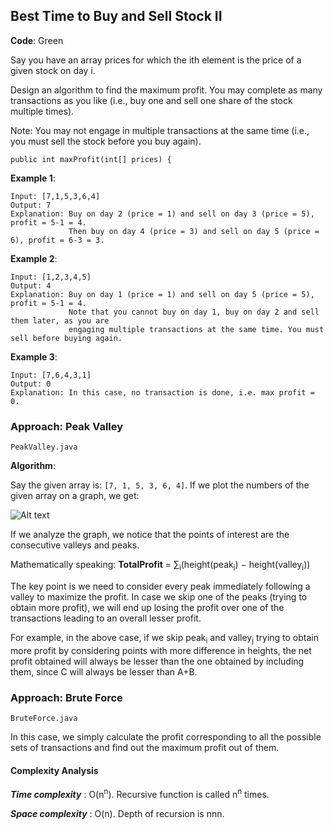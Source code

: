 ## Best Time to Buy and Sell Stock II

__Code__: Green

Say you have an array prices for which the ith element is the price of a given stock on day i.

Design an algorithm to find the maximum profit. You may complete as many transactions as you like (i.e., buy one and sell one share of the stock multiple times).

Note: You may not engage in multiple transactions at the same time (i.e., you must sell the stock before you buy again).

```{JAVA}
public int maxProfit(int[] prices) {
```

__Example 1__:

```
Input: [7,1,5,3,6,4]
Output: 7
Explanation: Buy on day 2 (price = 1) and sell on day 3 (price = 5), profit = 5-1 = 4.
             Then buy on day 4 (price = 3) and sell on day 5 (price = 6), profit = 6-3 = 3.
```

__Example 2__:

```
Input: [1,2,3,4,5]
Output: 4
Explanation: Buy on day 1 (price = 1) and sell on day 5 (price = 5), profit = 5-1 = 4.
             Note that you cannot buy on day 1, buy on day 2 and sell them later, as you are
             engaging multiple transactions at the same time. You must sell before buying again.
```

__Example 3__:

```
Input: [7,6,4,3,1]
Output: 0
Explanation: In this case, no transaction is done, i.e. max profit = 0.
```

### Approach: Peak Valley

```PeakValley.java```

__Algorithm__:

Say the given array is: ```[7, 1, 5, 3, 6, 4]```. If we plot the numbers of the given array on a graph, we get:

![Alt text](images/122_maxprofit_1.PNG?raw=true "Maximum Profit")

If we analyze the graph, we notice that the points of interest are the consecutive valleys and peaks.

Mathematically speaking: __TotalProfit__ = ∑<sub>i</sub>(height(peak<sub>i</sub>) − height(valley<sub>i</sub>)) 

The key point is we need to consider every peak immediately following a valley to maximize the profit. In case we skip one of the peaks (trying to obtain more profit), we will end up losing the profit over one of the transactions leading to an overall lesser profit.

For example, in the above case, if we skip peak<sub>i</sub> and valley<sub>j</sub> trying to obtain more profit by considering points with more difference in heights, the net profit obtained will always be lesser than the one obtained by including them, since C will always be lesser than A+B.



### Approach: Brute Force

```BruteForce.java```

In this case, we simply calculate the profit corresponding to all the possible sets of transactions and find out the maximum profit out of them.

#### Complexity Analysis

___Time complexity___ : O(n<sup>n</sup>). Recursive function is called n<sup>n</sup> times.

___Space complexity___ : O(n). Depth of recursion is nnn. 
